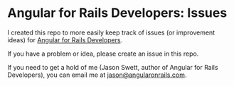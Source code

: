 # Angular for Rails Developers: Issues

I created this repo to more easily keep track of issues (or improvement ideas) for [Angular for Rails Developers](https://www.angularonrails.com/angular-rails-developers/).

If you have a problem or idea, please create an issue in this repo.

If you need to get a hold of me (Jason Swett, author of Angular for Rails Developers), you can email me at jason@angularonrails.com.
